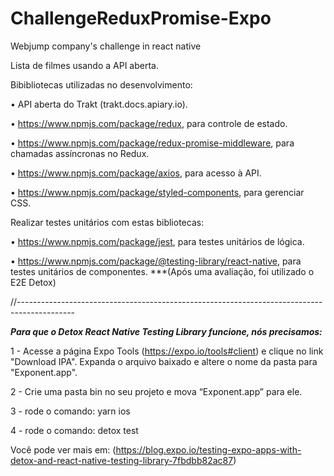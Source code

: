 # ChallengeReduxPromise-Expo
Webjump company's challenge in react native


Lista de filmes usando a API aberta.

Bibibliotecas utilizadas no desenvolvimento:

• API aberta do Trakt (trakt.docs.apiary.io).

• https://www.npmjs.com/package/redux, para controle de estado.

• https://www.npmjs.com/package/redux-promise-middleware, para chamadas assíncronas no Redux.

• https://www.npmjs.com/package/axios, para acesso à API.

• https://www.npmjs.com/package/styled-components, para gerenciar CSS.


Realizar testes unitários com estas bibliotecas:


• https://www.npmjs.com/package/jest, para testes unitários de lógica.

• https://www.npmjs.com/package/@testing-library/react-native, para testes unitários de componentes.
***(Após uma avaliação, foi utilizado o E2E Detox)

//--------------------------------------------------------------------------------------------

***Para que o Detox React Native Testing Library funcione, nós precisamos:***


1 - Acesse a página Expo Tools (https://expo.io/tools#client) e clique no link "Download IPA". Expanda o arquivo baixado e altere o nome da pasta para "Exponent.app".

2 - Crie uma pasta bin no seu projeto e mova “Exponent.app” para ele.

3 - rode o comando: yarn ios

4 - rode o comando: detox test

Você pode ver mais em: (https://blog.expo.io/testing-expo-apps-with-detox-and-react-native-testing-library-7fbdbb82ac87)






